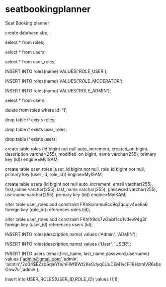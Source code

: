 # seatbookingplanner
Seat Booking planner

create database sbp;

select * from roles;

select * from users;

select * from user_roles;

INSERT INTO roles(name) VALUES('ROLE_USER');

INSERT INTO roles(name) VALUES('ROLE_MODERATOR');

INSERT INTO roles(name) VALUES('ROLE_ADMIN');

select * from users;

delete from roles where id='1';

drop table if exists roles;

drop table if exists user_roles;

drop table if exists users;

create table roles (id bigint not null auto_increment, created_on bigint, description varchar(255), modified_on bigint, name varchar(255), primary key (id)) engine=MyISAM;

create table user_roles (user_id bigint not null, role_id bigint not null, primary key (user_id, role_id)) engine=MyISAM;

create table users (id bigint not null auto_increment, email varchar(255), first_name varchar(255), last_name varchar(255), password varchar(255), username varchar(255), primary key (id)) engine=MyISAM;

alter table user_roles add constraint FKh8ciramu9cc9q3qcqiv4ue8a6 foreign key (role_id) references roles (id);

alter table user_roles add constraint FKhfh9dx7w3ubf1co1vdev94g3f foreign key (user_id) references users (id);


INSERT INTO roles(description,name) values ('Admin', 'ADMIN');

INSERT INTO roles(description,name) values ('User', 'USER');

INSERT INTO users (email,first_name, last_name,password,username) values ('admin@gmail.com','admin', 'admin','$2a$04$EZzbSqieYfe/nFWfBWt2KeCdyq0UuDEM1ycFF8HzmlVR6sbsOnw7u','admin');

insert into USER_ROLES(USER_ID,ROLE_ID) values (1,1);
